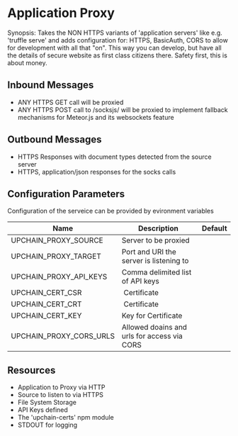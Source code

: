 # Application Proxy

Synopsis: Takes the NON HTTPS variants of 'application servers' like e.g. 'truffle serve' and adds configuration for: HTTPS, BasicAuth, CORS to allow for development with all that "on".
This way you can develop, but have all the details of secure website as first class citizens there. Safety first, this is about money.


##  Inbound Messages

* ANY HTTPS GET call will be proxied
* ANY HTTPS POST call to /socksjs/ will be proxied to implement fallback mechanisms for Meteor.js and its websockets feature

## Outbound Messages

* HTTPS Responses with document types detected from the source server
* HTTPS, application/json responses for the socks calls

## Configuration Parameters

Configuration of the serveice can be provided by evironment variables

| Name  | Description  | Default  |
|---|---|---|
| UPCHAIN_PROXY_SOURCE  | Server to be proxied  |   |
| UPCHAIN_PROXY_TARGET  | Port and URI the server is listening to  |   |
| UPCHAIN_PROXY_API_KEYS  | Comma delimited list of API keys  |   |
| UPCHAIN_CERT_CSR | Certificate |  |
| UPCHAIN_CERT_CRT | Certificate |  |
| UPCHAIN_CERT_KEY | Key for Certificate |  |
| UPCHAIN_PROXY_CORS_URLS| Allowed doains and urls for access via CORS

## Resources

* Application to Proxy via HTTP
* Source to listen to via HTTPS
* File System Storage
* API Keys defined
* The 'upchain-certs' npm module
* STDOUT for logging
